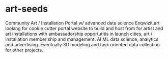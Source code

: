 # art-seeds
Community Art / Installation Portal w/ advanced data science
Exqwizit.art looking for cookie cutter portal website to build and host from for artist and art installations with ambassadorship opportutitis in launch cities, art / installation member ship and management. AI ML data science, analytics and advertising. Eventually 3D modeling and task oriented data collection for other projects.
